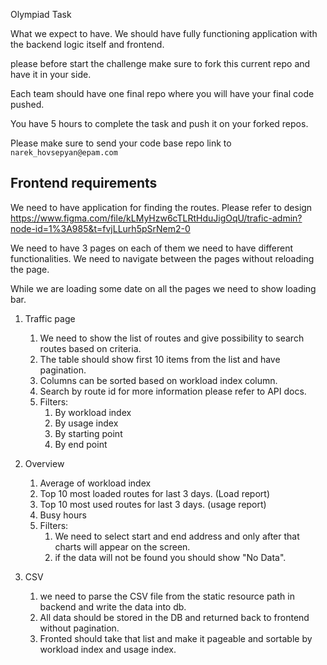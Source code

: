 Olympiad Task 

What we expect to have. 
We should have fully functioning application with the backend logic itself and frontend.

please before start the challenge make sure to fork this current repo and have it in your side.

Each team should have one final repo where you will have your final code pushed.


You have 5 hours to complete the task and push it on your forked repos.

Please make sure to send your code base repo link to ```narek_hovsepyan@epam.com```

## Frontend requirements

We need to have application for finding the routes. 
Please refer to design https://www.figma.com/file/kLMyHzw6cTLRtHduJigOqU/trafic-admin?node-id=1%3A985&t=fvjLLurh5pSrNem2-0

We need to have 3 pages on each of them we need to have different functionalities.
We need to navigate between the pages without reloading the page.

While we are loading some date on all the pages we need to show loading bar.

1) Traffic page 
   1) We need to show the list of routes and give possibility to search routes based on criteria.
   2) The table should show first 10 items from the list and have pagination.
   3) Columns can be sorted based on workload index column.
   4) Search by route id for more information please refer to API docs.
   5) Filters:
      1) By workload index 
      2) By usage index 
      3) By starting point
      4) By end point

2) Overview
   1) Average of workload index
   2) Top 10 most loaded routes for last 3 days. (Load report)
   3) Top 10 most used routes for last 3 days. (usage report)
   4) Busy hours
   5) Filters:
      1) We need to select start and end address and only after that charts will appear on the screen.
      2) if the data will not be found you should show "No Data".
3) CSV
   1) we need to parse the CSV file from the static resource path in backend and write the data into db.
   2) All data should be stored in the DB and returned back to frontend without pagination.
   3) Fronted should take that list and make it pageable and sortable by workload index and usage index.
